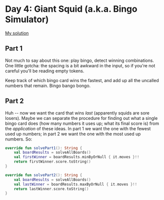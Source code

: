 # Day 4: Giant Squid (a.k.a. Bingo Simulator)
[My solution](../src/main/kotlin/puzzles/Day04.kt)

## Part 1
Not much to say about this one: play bingo, detect winning combinations. One little gotcha: the spacing is a bit awkward in the input, so if you're not careful you'll be reading empty tokens.

Keep track of which bingo card wins the fastest, and add up all the uncalled numbers that remain. Bingo bango bongo.

## Part 2
Huh -- now we want the card that wins *last* (apparently squids are sore losers). Maybe we can separate the procedure for finding out what a single bingo card does (how many numbers it uses up; what its final score is) from the *application* of these ideas. In part 1 we want the one with the fewest used up numbers; in part 2 we want the one with the most used up numbers. So:

```kotlin
override fun solvePart1(): String {
    val boardResults = solveAllBoards()
    val firstWinner = boardResults.minByOrNull { it.moves }!!
    return firstWinner.score.toString()
}

override fun solvePart2(): String {
    val boardResults = solveAllBoards()
    val lastWinner = boardResults.maxByOrNull { it.moves }!!
    return lastWinner.score.toString()
}
```
